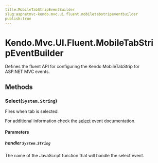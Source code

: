 ```yaml
---
title:MobileTabStripEventBuilder
slug:aspnetmvc-kendo.mvc.ui.fluent.mobiletabstripeventbuilder
publish:true
---
```


# Kendo.Mvc.UI.Fluent.MobileTabStripEventBuilder
Defines the fluent API for configuring the Kendo MobileTabStrip for ASP.NET MVC events.



## Methods

### Select(`System.String`)
Fires when tab is selected.

For additional information check the [select](/api/web/mobiletabstrip#events-select) event documentation.


#### Parameters

##### handler `System.String`
The name of the JavaScript function that will handle the select event.






 
